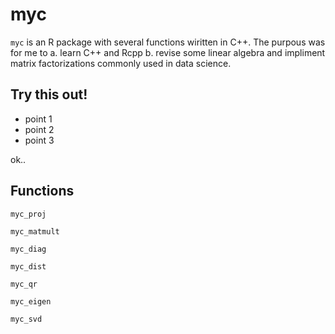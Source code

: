 # myc

`myc` is an R package with several functions wiritten in C++. The purpous was for me to a. learn C++ and Rcpp b. revise some linear algebra and impliment matrix factorizations commonly used in data science.

## Try this out!

* point 1
* point 2
* point 3

ok..


## Functions

`myc_proj`

`myc_matmult`

`myc_diag`

`myc_dist`

`myc_qr`

`myc_eigen`

`myc_svd`
